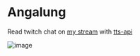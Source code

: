 # Angalung

Read twitch chat on [my stream](https://twitch.tv/narzeLIVE) with [tts-api](https://tts-api.vercel.app)

![image](https://user-images.githubusercontent.com/248741/160883754-6a97a277-655c-4cd1-9b3e-8afdee84bb95.png)
